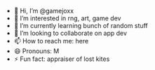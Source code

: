 - 👋 Hi, I’m @gamejoxx
- 👀 I’m interested in rng, art, game dev
- 🌱 I’m currently learning bunch of random stuff
- 💞️ I’m looking to collaborate on app dev
- 📫 How to reach me: here 
- 😄 Pronouns: M
- ⚡ Fun fact: appraiser of lost kites

<!---
gamejoxx/gamejoxx is a ✨ special ✨ repository because its `README.md` (this file) appears on your GitHub profile.
You can click the Preview link to take a look at your changes.
--->
